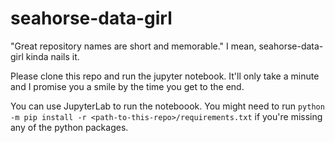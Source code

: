 # seahorse-data-girl
"Great repository names are short and memorable." I mean, seahorse-data-girl kinda nails it.

Please clone this repo and run the jupyter notebook. It'll only take a minute and I promise you a smile by the time you get to the end.

You can use JupyterLab to run the noteboook. You might need to run `python -m pip install -r <path-to-this-repo>/requirements.txt` if you're missing any of the python packages.
